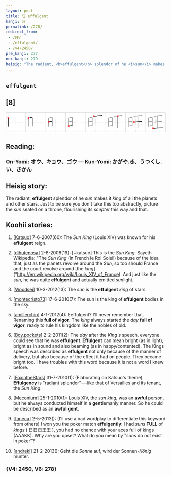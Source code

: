 ```yaml
---
layout: post
title: 旺 effulgent
kanji: 旺
permalink: /278/
redirect_from:
 - /旺/
 - /effulgent/
 - /v4/2450/
pre_kanji: 277
nex_kanji: 279
heisig: "The radiant, <b>effulgent</b> splendor of he <i>sun</i> makes it <i>king</i> of all the planets and other stars. Just to be sure you don't take this too abstractly, picture the <i>sun</i> seated on a throne, flourishing its <i>scepter</i> this way and that."
---
```


## `effulgent`

## [8]

<div class="stroke"><img src="../images/E697BA.png" /></div>

## Reading:

### On-Yomi: オウ、キョウ、ゴウ &mdash; Kun-Yomi: かがや.き、うつくし.い、さかん

## Heisig story:

The radiant, <b>effulgent</b> splendor of he <i>sun</i> makes it <i>king</i> of all the planets and other stars. Just to be sure you don't take this too abstractly, picture the <i>sun</i> seated on a throne, flourishing its <i>scepter</i> this way and that.

## Koohii stories:

1) [<a href="http://kanji.koohii.com/profile/Katsuo">Katsuo</a>] 7-6-2007(60): The <em>Sun King</em> (Louis XIV) was known for his<strong> effulgent</strong> reign.

2) [<a href="http://kanji.koohii.com/profile/dihutenosa">dihutenosa</a>] 2-8-2008(19): [+katsuo] This is the <em>Sun King</em>. Sayeth Wikipedia: &quot;The <em>Sun King</em> (in French le Roi Soleil) because of the idea that, just as the planets revolve around the <em>Sun</em>, so too should France and the court revolve around [the <em>king</em>] (&quot;<a href="http://en.wikipedia.org/wiki/Louis_XIV_of_France">http://en.wikipedia.org/wiki/Louis_XIV_of_France</a>). And just like the <em>sun</em>, he was quite<strong> effulgent</strong> and actually emitted <em>sun</em>light.

3) [<a href="http://kanji.koohii.com/profile/Woodsei">Woodsei</a>] 10-3-2012(13): The <em>sun</em> is the<strong> effulgent</strong> <em>king</em> of stars.

4) [<a href="http://kanji.koohii.com/profile/montecristo73">montecristo73</a>] 17-6-2010(7): The sun is the king of<strong> effulgent</strong> bodies in the sky.

5) [<a href="http://kanji.koohii.com/profile/amillerchip">amillerchip</a>] 4-1-2012(4): Eeffulgent? I&#039;ll never remember that. Renaming this <strong>full of vigor</strong>. The <em>king</em> always started the <em>day</em> <strong>full of vigor</strong>, ready to rule his kingdom like the nobles of old.

6) [<a href="http://kanji.koohii.com/profile/Boy.pockets">Boy.pockets</a>] 2-2-2011(2): The <em>day</em> after the <em>King&#039;s</em> speech, everyone could see that he was<strong> effulgent</strong>.<strong> Effulgent</strong> can mean bright (as in light), bright as in sound and also beaming (as in happy/contented). The Kings speech was described as<strong> effulgent</strong> not only because of the manner of delivery, but also because of the effect it had on people. They became bright too. I have troubles with this word because it is not a word I knew before.

7) [<a href="http://kanji.koohii.com/profile/FoxintheStars">FoxintheStars</a>] 31-7-2010(1): (Elaborating on Katsuo&#039;s theme). <strong>Effulgency</strong> is &quot;radiant splendor&quot;---like that of Versailles and its tenant, the <em>Sun King</em>.

8) [<a href="http://kanji.koohii.com/profile/Meconium">Meconium</a>] 25-1-2010(1): Louis XIV, the <em>sun king</em>, was an <strong>awful</strong> person, but he always conducted himself in a <strong>gent</strong>lemanly manner. So he could be described as an <strong>awful gent</strong>.

9) [<a href="http://kanji.koohii.com/profile/faneca">faneca</a>] 2-5-2013(): (I&#039;ll use a bad wordplay to differentiate this keyword from others) I won you the poker match <strong>effulgently</strong>: I had <em>suns</em> <strong>FULL</strong> of <em>kings</em> ( 日日日王王 ), you had no chance with your aces full of kings (AAAKK). Why are you upset? What do you mean by &quot;<em>suns</em> do not exist in poker&quot;?

10) [<a href="http://kanji.koohii.com/profile/andreki">andreki</a>] 21-2-2013(): Geht die <em>Sonne</em> auf, wird der Sonnen-<em>König</em> munter.

### {V4: 2450, V6: 278}
